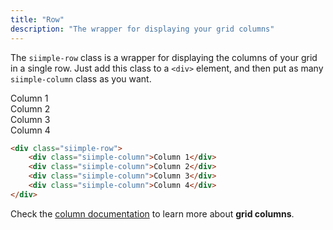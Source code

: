 ```yaml
---
title: "Row"
description: "The wrapper for displaying your grid columns"
--- 
```


<style>
.example .siimple-column {
    border-radius: 8px;
    background-color: var(--siimple-secondary);
    color: #ffffff;
}
</style>

The `siimple-row` class is a wrapper for displaying the columns of your grid in a single row. Just add this class to a `<div>` element, and then put as many `siimple-column` class as you want.

<div class="siimple-row siimple--text-center">
    <div class="siimple-column">
        <div class="siimple--border-rounded siimple--bg-secondary siimple--text-white siimple--p-2">Column 1</div>
    </div>
    <div class="siimple-column">
        <div class="siimple--border-rounded siimple--bg-secondary siimple--text-white siimple--p-2">Column 2</div>
    </div>
    <div class="siimple-column">
        <div class="siimple--border-rounded siimple--bg-secondary siimple--text-white siimple--p-2">Column 3</div>
    </div>
    <div class="siimple-column">
        <div class="siimple--border-rounded siimple--bg-secondary siimple--text-white siimple--p-2">Column 4</div>
    </div>
</div>

```html
<div class="siimple-row">
    <div class="siimple-column">Column 1</div>
    <div class="siimple-column">Column 2</div>
    <div class="siimple-column">Column 3</div>
    <div class="siimple-column">Column 4</div>
</div>
```

Check the [column documentation](/css/grid/column.html) to learn more about **grid columns**.


